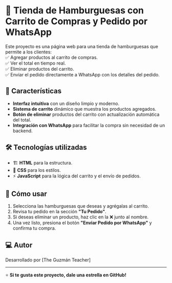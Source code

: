 # 🍔 Tienda de Hamburguesas con Carrito de Compras y Pedido por WhatsApp  

Este proyecto es una página web para una tienda de hamburguesas que permite a los clientes:  
✅ Agregar productos al carrito de compras.  
✅ Ver el total en tiempo real.  
✅ Eliminar productos del carrito.  
✅ Enviar el pedido directamente a WhatsApp con los detalles del pedido.  

## 🚀 Características  
- **Interfaz intuitiva** con un diseño limpio y moderno.  
- **Sistema de carrito** dinámico que muestra los productos agregados.  
- **Botón de eliminar** productos del carrito con actualización automática del total.  
- **Integración con WhatsApp** para facilitar la compra sin necesidad de un backend.  

## 🛠️ Tecnologías utilizadas  
- 🏗️ **HTML** para la estructura.  
- 🎨 **CSS** para los estilos.  
- ⚡ **JavaScript** para la lógica del carrito y el envío de pedidos.  

## 📌 Cómo usar  
1. Selecciona las hamburguesas que deseas y agrégalas al carrito.  
2. Revisa tu pedido en la sección **"Tu Pedido"**.  
3. Si deseas eliminar un producto, haz clic en la ❌ junto al nombre.  
4. Una vez listo, presiona el botón **"Enviar Pedido por WhatsApp"** y confirma tu compra.

## 💻 Autor  
Desarrollado por [The Guzmán Teacher]  

---  

⭐ **Si te gusta este proyecto, dale una estrella en GitHub!**  
